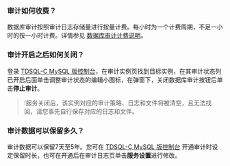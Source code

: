 ### 审计如何收费？
数据库审计按照审计日志存储量进行按量计费。每小时为一个计费周期，不足一小时的按一小时计费。详情参见 [数据库审计计费说明](https://www.tencentcloud.com/document/product/1098/52146)。

### 审计开启之后如何关闭？
登录 [TDSQL-C MySQL 版控制台](https://console.cloud.tencent.com/dls/cynosdb/instance)，在审计实例页找到目标实例，在其审计状态列已开启后面单击调整审计状态的编辑小图标，在弹窗下，关闭数据库审计按钮后单击**停止审计**。

>!服务关闭后，该实例对应的审计策略、日志和文件将被清空，且无法找回，请您事先自行保存对应的日志和文件。

### 审计数据可以保留多久？
审计数据可以保留7天至5年。您可在 [TDSQL-C MySQL 版控制台](https://console.cloud.tencent.com/dls/cynosdb/instance) 开通审计时设定保留时长，也可在开通后在审计日志页单击**服务设置**进行修改。

